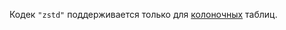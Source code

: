 Кодек `"zstd"` поддерживается только для [колоночных](../concepts/datamodel/table.md#column-oriented-tables) таблиц.